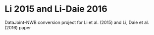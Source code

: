 # Li 2015 and Li-Daie 2016
DataJoint-NWB conversion project for Li et al. (2015) and Li, Daie et al. (2016) paper
